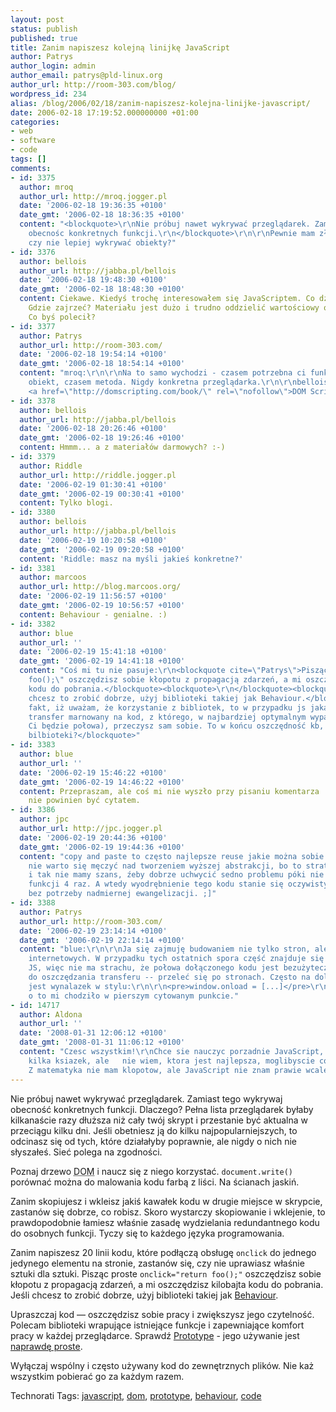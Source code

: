 ```yaml
---
layout: post
status: publish
published: true
title: Zanim napiszesz kolejną linijkę JavaScript
author: Patrys
author_login: admin
author_email: patrys@pld-linux.org
author_url: http://room-303.com/blog/
wordpress_id: 234
alias: /blog/2006/02/18/zanim-napiszesz-kolejna-linijke-javascript/
date: 2006-02-18 17:19:52.000000000 +01:00
categories:
- web
- software
- code
tags: []
comments:
- id: 3375
  author: mroq
  author_url: http://mroq.jogger.pl
  date: '2006-02-18 19:36:35 +0100'
  date_gmt: '2006-02-18 18:36:35 +0100'
  content: "<blockquote>\r\nNie próbuj nawet wykrywać przeglądarek. Zamiast tego wykrywaj
    obecnośc konkretnych funkcji.\r\n</blockquote>\r\n\r\nPewnie mam złe nawyki, ale
    czy nie lepiej wykrywać obiekty?"
- id: 3376
  author: bellois
  author_url: http://jabba.pl/bellois
  date: '2006-02-18 19:48:30 +0100'
  date_gmt: '2006-02-18 18:48:30 +0100'
  content: Ciekawe. Kiedyś trochę interesowałem się JavaScriptem. Co dziś warto przeczytać?
    Gdzie zajrzeć? Materiału jest dużo i trudno oddzielić wartościowy od bezwartościowego?
    Co byś polecił?
- id: 3377
  author: Patrys
  author_url: http://room-303.com/
  date: '2006-02-18 19:54:14 +0100'
  date_gmt: '2006-02-18 18:54:14 +0100'
  content: "mroq:\r\n\r\nNa to samo wychodzi - czasem potrzebna ci funkcja, czasem
    obiekt, czasem metoda. Nigdy konkretna przeglądarka.\r\n\r\nbellois:\r\n\r\nPoleciłbym
    <a href=\"http://domscripting.com/book/\" rel=\"nofollow\">DOM Scripting</a>."
- id: 3378
  author: bellois
  author_url: http://jabba.pl/bellois
  date: '2006-02-18 20:26:46 +0100'
  date_gmt: '2006-02-18 19:26:46 +0100'
  content: Hmmm... a z materiałów darmowych? :-)
- id: 3379
  author: Riddle
  author_url: http://riddle.jogger.pl
  date: '2006-02-19 01:30:41 +0100'
  date_gmt: '2006-02-19 00:30:41 +0100'
  content: Tylko blogi.
- id: 3380
  author: bellois
  author_url: http://jabba.pl/bellois
  date: '2006-02-19 10:20:58 +0100'
  date_gmt: '2006-02-19 09:20:58 +0100'
  content: 'Riddle: masz na myśli jakieś konkretne?'
- id: 3381
  author: marcoos
  author_url: http://blog.marcoos.org/
  date: '2006-02-19 11:56:57 +0100'
  date_gmt: '2006-02-19 10:56:57 +0100'
  content: Behaviour - genialne. :)
- id: 3382
  author: blue
  author_url: ''
  date: '2006-02-19 15:41:18 +0100'
  date_gmt: '2006-02-19 14:41:18 +0100'
  content: "Coś mi tu nie pasuje:\r\n<blockquote cite=\"Patrys\">Pisząc proste onclick=\"return
    foo();\" oszczędzisz sobie kłopotu z propagacją zdarzeń, a mi oszczędzisz kilobajta
    kodu do pobrania.</blockquote><blockquote>\r\n</blockquote><blockquote cite=\"Patrys\">Jeśli
    chcesz to zrobić dobrze, użyj biblioteki takiej jak Behaviour.</blockquote><blockquote>\r\nPomijając
    fakt, iż uważam, że korzystanie z bibliotek, to w przypadku js jakaś pomyłka (cenny
    transfer marnowany na kod, z którego, w najbardziej optymalnym wypadku, potrzebna
    Ci będzie połowa), przeczysz sam sobie. To w końcu oszczędność kb, czy obszerne
    bilbioteki?</blockquote>"
- id: 3383
  author: blue
  author_url: ''
  date: '2006-02-19 15:46:22 +0100'
  date_gmt: '2006-02-19 14:46:22 +0100'
  content: Przepraszam, ale coś mi nie wyszło przy pisaniu komentarza :| Ostatni akapit
    nie powinien być cytatem.
- id: 3386
  author: jpc
  author_url: http://jpc.jogger.pl
  date: '2006-02-19 20:44:36 +0100'
  date_gmt: '2006-02-19 19:44:36 +0100'
  content: "copy and paste to często najlepsze reuse jakie można sobie wyobrazić...\r\n\r\nCzęsto
    nie warto się męczyć nad tworzeniem wyższej abstrakcji, bo to strata czasu, a
    i tak nie mamy szans, źeby dobrze uchwycić sedno problemu póki nie napiszemy podobnej
    funkcji 4 raz. A wtedy wyodrębnienie tego kodu stanie się oczywistym rozwiązaniem
    bez potrzeby nadmiernej ewangelizacji. ;]"
- id: 3388
  author: Patrys
  author_url: http://room-303.com/
  date: '2006-02-19 23:14:14 +0100'
  date_gmt: '2006-02-19 22:14:14 +0100'
  content: "blue:\r\n\r\nJa się zajmuję budowaniem nie tylko stron, ale i aplikacji
    internetowych. W przypadku tych ostatnich spora część znajduje się w warstwie
    JS, więc nie ma strachu, że połowa dołączonego kodu jest bezużyteczna.\r\n\r\nCo
    do oszczędzania transferu -- przeleć się po stronach. Często na dole dokumentu
    jest wynalazek w stylu:\r\n\r\n<pre>window.onload = [...]</pre>\r\n\r\nDokładnie
    o to mi chodziło w pierszym cytowanym punkcie."
- id: 14717
  author: Aldona
  author_url: ''
  date: '2008-01-31 12:06:12 +0100'
  date_gmt: '2008-01-31 11:06:12 +0100'
  content: "Czesc wszystkim!\r\nChce sie nauczyc porzadnie JavaScript, przegladnelam
    kilka ksiazek, ale   nie wiem, ktora jest najlepsza, moglibyscie cos zarekomendowac.
    Z matematyka nie mam klopotow, ale JavaScript nie znam prawie wcale.\r\nDzieki!"
---
```

<p>Nie próbuj nawet wykrywać przeglądarek. Zamiast tego wykrywaj obecność konkretnych funkcji. Dlaczego? Pełna lista przeglądarek byłaby kilkanaście razy dłuższa niż cały twój skrypt i przestanie być aktualna w przeciągu kilku dni. Jeśli obetniesz ją do kilku najpopularniejszych, to odcinasz się od tych, które działałyby poprawnie, ale nigdy o nich nie słyszałeś. Sieć polega na zgodności.</p>

<p>Poznaj drzewo <abbr title="Document Object Model">DOM</abbr> i naucz się z niego korzystać. <code>document.write()</code> porównać można do malowania kodu farbą z liści. Na ścianach jaskiń.</p>

<p>Zanim skopiujesz i wkleisz jakiś kawałek kodu w drugie miejsce w skrypcie, zastanów się dobrze, co robisz. Skoro wystarczy skopiowanie i wklejenie, to prawdopodobnie łamiesz właśnie zasadę wydzielania redundantnego kodu do osobnych funkcji. Tyczy się to każdego języka programowania.</p>

<p>Zanim napiszesz 20 linii kodu, które podłączą obsługę <code>onclick</code> do jednego jedynego elementu na stronie, zastanów się, czy nie uprawiasz właśnie sztuki dla sztuki. Pisząc proste <code>onclick="return foo();"</code> oszczędzisz sobie kłopotu z propagacją zdarzeń, a mi oszczędzisz kilobajta kodu do pobrania. Jeśli chcesz to zrobić dobrze, użyj biblioteki takiej jak <a href="http://bennolan.com/behaviour/">Behaviour</a>.</p>

<p>Upraszczaj kod — oszczędzisz sobie pracy i zwiększysz jego czytelność. Polecam biblioteki wrapujące istniejące funkcje i zapewniające komfort pracy w każdej przeglądarce. Sprawdź <a href="http://prototype.conio.net/">Prototype</a> - jego używanie jest <a href="http://www.sergiopereira.com/articles/prototype.js.html">naprawdę proste</a>.</p>

<p>Wyłączaj wspólny i często używany kod do zewnętrznych plików. Nie każ wszystkim pobierać go za każdym razem.</p>

Technorati Tags: <a href="http://technorati.com/tag/javascript" rel="tag">javascript</a>, <a href="http://technorati.com/tag/dom" rel="tag">dom</a>, <a href="http://technorati.com/tag/prototype" rel="tag">prototype</a>, <a href="http://technorati.com/tag/behaviour" rel="tag">behaviour</a>, <a href="http://technorati.com/tag/code" rel="tag">code</a>
